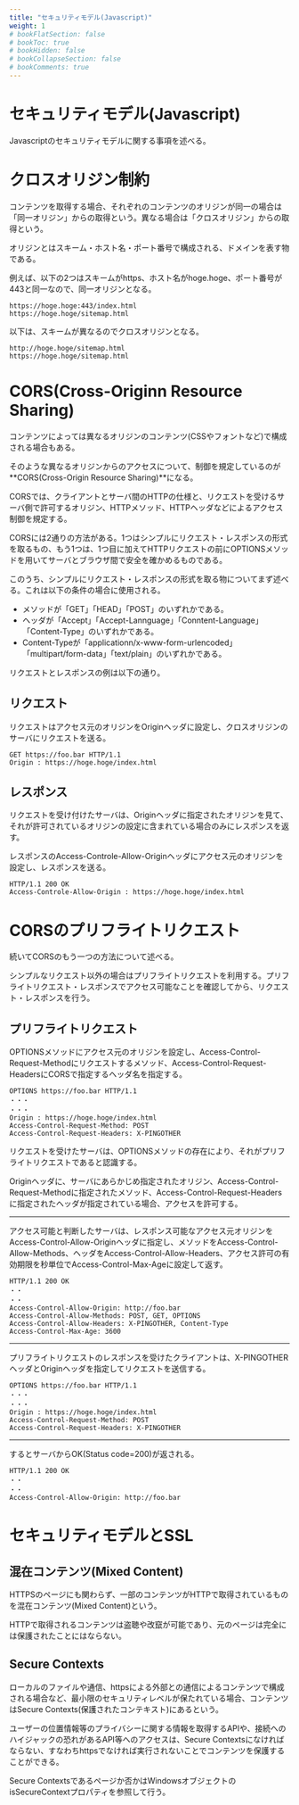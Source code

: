 ```yaml
---
title: "セキュリティモデル(Javascript)"
weight: 1
# bookFlatSection: false
# bookToc: true
# bookHidden: false
# bookCollapseSection: false
# bookComments: true
---
```


# セキュリティモデル(Javascript)

Javascriptのセキュリティモデルに関する事項を述べる。

# クロスオリジン制約

コンテンツを取得する場合、それぞれのコンテンツのオリジンが同一の場合は「同一オリジン」からの取得という。異なる場合は「クロスオリジン」からの取得という。

オリジンとはスキーム・ホスト名・ポート番号で構成される、ドメインを表す物である。

例えば、以下の2つはスキームがhttps、ホスト名がhoge.hoge、ポート番号が443と同一なので、同一オリジンとなる。

```
https://hoge.hoge:443/index.html
https://hoge.hoge/sitemap.html
```

以下は、スキームが異なるのでクロスオリジンとなる。

```
http://hoge.hoge/sitemap.html
https://hoge.hoge/sitemap.html
```

# CORS(Cross-Originn Resource Sharing)

コンテンツによっては異なるオリジンのコンテンツ(CSSやフォントなど)で構成される場合もある。

そのような異なるオリジンからのアクセスについて、制御を規定しているのが**CORS(Cross-Origin Resource Sharing)**になる。

CORSでは、クライアントとサーバ間のHTTPの仕様と、リクエストを受けるサーバ側で許可するオリジン、HTTPメソッド、HTTPヘッダなどによるアクセス制御を規定する。

CORSには2通りの方法がある。1つはシンプルにリクエスト・レスポンスの形式を取るもの、もう1つは、1つ目に加えてHTTPリクエストの前にOPTIONSメソッドを用いてサーバとブラウザ間で安全を確かめるものである。

このうち、シンプルにリクエスト・レスポンスの形式を取る物についてまず述べる。これは以下の条件の場合に使用される。

- メソッドが「GET」「HEAD」「POST」のいずれかである。
- ヘッダが「Accept」「Accept-Lannguage」「Conntent-Language」「Content-Type」のいずれかである。
- Content-Typeが「applicationn/x-www-form-urlencoded」「multipart/form-data」「text/plain」のいずれかである。

リクエストとレスポンスの例は以下の通り。

## リクエスト

リクエストはアクセス元のオリジンをOriginヘッダに設定し、クロスオリジンのサーバにリクエストを送る。

```
GET https://foo.bar HTTP/1.1
Origin : https://hoge.hoge/index.html
```

## レスポンス

リクエストを受け付けたサーバは、Originヘッダに指定されたオリジンを見て、それが許可されているオリジンの設定に含まれている場合のみにレスポンスを返す。

レスポンスのAccess-Controle-Allow-Originヘッダにアクセス元のオリジンを設定し、レスポンスを送る。

```
HTTP/1.1 200 OK
Access-Controle-Allow-Origin : https://hoge.hoge/index.html
```

# CORSのプリフライトリクエスト

続いてCORSのもう一つの方法について述べる。

シンプルなリクエスト以外の場合はプリフライトリクエストを利用する。プリフライトリクエスト・レスポンスでアクセス可能なことを確認してから、リクエスト・レスポンスを行う。


## プリフライトリクエスト

OPTIONSメソッドにアクセス元のオリジンを設定し、Access-Control-Request-Methodにリクエストするメソッド、Access-Control-Request-HeadersにCORSで指定するヘッダ名を指定する。

```
OPTIONS https://foo.bar HTTP/1.1
・・・
・・・
Origin : https://hoge.hoge/index.html
Access-Control-Request-Method: POST
Access-Control-Request-Headers: X-PINGOTHER
```

リクエストを受けたサーバは、OPTIONSメソッドの存在により、それがプリフライトリクエストであると認識する。

Originヘッダに、サーバにあらかじめ指定されたオリジン、Access-Control-Request-Methodに指定されたメソッド、Access-Control-Request-Headersに指定されたヘッダが指定されている場合、アクセスを許可する。

<hr>

アクセス可能と判断したサーバは、レスポンス可能なアクセス元オリジンをAccess-Control-Allow-Originヘッダに指定し、メソッドをAccess-Control-Allow-Methods、ヘッダをAccess-Control-Allow-Headers、アクセス許可の有効期限を秒単位でAccess-Control-Max-Ageに設定して返す。

```
HTTP/1.1 200 OK
・・
・・
Access-Control-Allow-Origin: http://foo.bar
Access-Control-Allow-Methods: POST, GET, OPTIONS
Access-Control-Allow-Headers: X-PINGOTHER, Content-Type
Access-Control-Max-Age: 3600
```

<hr>

プリフライトリクエストのレスポンスを受けたクライアントは、X-PINGOTHERヘッダとOriginヘッダを指定してリクエストを送信する。

```
OPTIONS https://foo.bar HTTP/1.1
・・・
・・・
Origin : https://hoge.hoge/index.html
Access-Control-Request-Method: POST
Access-Control-Request-Headers: X-PINGOTHER
```

<hr>

するとサーバからOK(Status code=200)が返される。

```
HTTP/1.1 200 OK
・・
・・
Access-Control-Allow-Origin: http://foo.bar
```

# セキュリティモデルとSSL

## 混在コンテンツ(Mixed Content)

HTTPSのページにも関わらず、一部のコンテンツがHTTPで取得されているものを混在コンテンツ(Mixed Content)という。

HTTPで取得されるコンテンツは盗聴や改竄が可能であり、元のページは完全には保護されたことにはならない。

## Secure Contexts

ローカルのファイルや通信、httpsによる外部との通信によるコンテンツで構成される場合など、最小限のセキュリティレベルが保たれている場合、コンテンツはSecure Contexts(保護されたコンテキスト)にあるという。

ユーザーの位置情報等のプライバシーに関する情報を取得するAPIや、接続へのハイジャックの恐れがあるAPI等へのアクセスは、Secure Contextsになければならない、すなわちhttpsでなければ実行されないことでコンテンツを保護することができる。

Secure Contextsであるページか否かはWindowsオブジェクトのisSecureContextプロパティを参照して行う。